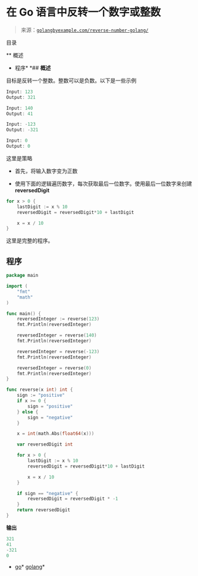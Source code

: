 <!--yml

分类：未分类

日期：2024-10-13 06:42:10

-->

# 在 Go 语言中反转一个数字或整数

> 来源：[`golangbyexample.com/reverse-number-golang/`](https://golangbyexample.com/reverse-number-golang/)

目录

**   概述

+   程序*  *## **概述**

目标是反转一个整数。整数可以是负数。以下是一些示例

```go
Input: 123
Output: 321

Input: 140
Output: 41

Input: -123
Output: -321

Input: 0
Output: 0
```

这里是策略

+   首先，将输入数字变为正数

+   使用下面的逻辑遍历数字，每次获取最后一位数字。使用最后一位数字来创建**reversedDigit**

```go
for x > 0 {
	lastDigit := x % 10
	reversedDigit = reversedDigit*10 + lastDigit

	x = x / 10
}
```

这里是完整的程序。

## **程序**

```go
package main

import (
	"fmt"
	"math"
)

func main() {
	reversedInteger := reverse(123)
	fmt.Println(reversedInteger)

	reversedInteger = reverse(140)
	fmt.Println(reversedInteger)

	reversedInteger = reverse(-123)
	fmt.Println(reversedInteger)

	reversedInteger = reverse(0)
	fmt.Println(reversedInteger)
}

func reverse(x int) int {
	sign := "positive"
	if x >= 0 {
		sign = "positive"
	} else {
		sign = "negative"
	}

	x = int(math.Abs(float64(x)))

	var reversedDigit int

	for x > 0 {
		lastDigit := x % 10
		reversedDigit = reversedDigit*10 + lastDigit

		x = x / 10
	}

	if sign == "negative" {
		reversedDigit = reversedDigit * -1
	}
	return reversedDigit
}
```

**输出**

```go
321
41
-321
0
```

+   [go](https://golangbyexample.com/tag/go/)*   [golang](https://golangbyexample.com/tag/golang/)*
